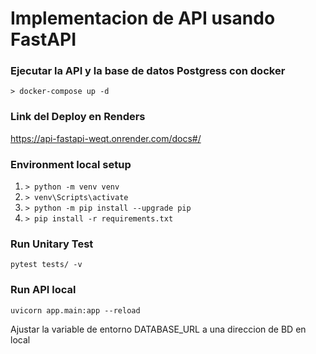 # Implementacion de API usando FastAPI

### Ejecutar la API y la base de datos Postgress con docker

`> docker-compose up -d`

### Link del Deploy en Renders

https://api-fastapi-weqt.onrender.com/docs#/


### Environment local setup

1. `> python -m venv venv`
2. `> venv\Scripts\activate`
3. `> python -m pip install --upgrade pip`
4. `> pip install -r requirements.txt`

### Run Unitary Test

`pytest tests/ -v`

### Run API local

`uvicorn app.main:app --reload`

Ajustar la variable de entorno DATABASE_URL a una direccion de BD en local
     
                

                
